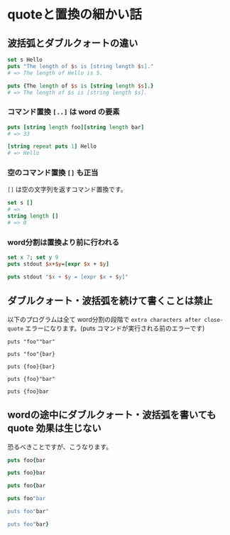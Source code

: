 # quoteと置換の細かい話

## 波括弧とダブルクォートの違い

```tcl
set s Hello
puts "The length of $s is [string length $s]."
# => The length of Hello is 5.

puts {The length of $s is [string length $s].}
# => The length of $s is [string length $s].
```


### コマンド置換 `[..]` は word の要素


```tcl
puts [string length foo][string length bar]
# => 33
```

```tcl
[string repeat puts 1] Hello
# => Hello
```

### 空のコマンド置換 `[]` も正当

`[]` は空の文字列を返すコマンド置換です。

```tcl
set s []
# => 
string length []
# => 0
```

### word分割は置換より前に行われる

```tcl
set x 7; set y 9
puts stdout $x+$y=[expr $x + $y]

puts stdout "$x + $y = [expr $x + $y]"
```

## ダブルクォート・波括弧を続けて書くことは禁止

以下のプログラムは全て word分割の段階で `extra characters after close-quote` エラーになります。(puts コマンドが実行される前のエラーです)

```
puts "foo""bar"

puts "foo"{bar}

puts {foo}{bar}

puts {foo}"bar"

puts {foo}bar
```


## wordの途中にダブルクォート・波括弧を書いても quote 効果は生じない

恐るべきことですが、こうなります。

```tcl
puts foo{bar

puts foo}bar

puts foo{bar

puts foo"bar

puts foo"bar"

puts foo"bar}
```
